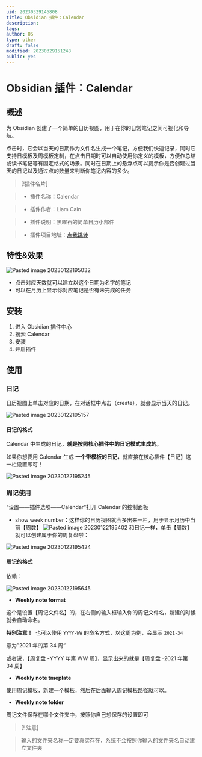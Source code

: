 ```yaml
---
uid: 20230329145808
title: Obsidian 插件：Calendar
description:
tags:
author: OS
type: other
draft: false
modified: 20230329151248
public: yes
---
```


# Obsidian 插件：Calendar

## 概述

为 Obsidian 创建了一个简单的日历视图，用于在你的日常笔记之间可视化和导航。

点击时，它会以当天的日期作为文件名生成一个笔记，方便我们快速记录，同时它支持日模板及周模板定制，在点击日期时可以自动使用你定义的模板，方便作总结或读书笔记等有固定格式的场景。同时在日期上的悬浮点可以提示你是否创建过当天的日记以及通过点的数量来判断你笔记内容的多少。

> [!插件名片]

> -   插件名称：Calendar

> -   插件作者：Liam Cain

> -   插件说明：黑曜石的简单日历小部件

> -   插件项目地址：[点我跳转](https://github.com/liamcain/obsidian-calendar-plugin)

## 特性&效果

![Pasted image 20230122195032](https://s1.vika.cn/space/2023/03/15/9f1d6e620d2a4f08bc7092fd6641d6c3)

-   点击对应天数就可以建立以这个日期为名字的笔记
-   可以在月历上显示你对应笔记是否有未完成的任务

## 安装

1. 进入 Obsidian 插件中心
2. 搜索 Calendar
3. 安装
4. 开启插件

## 使用

### 日记

日历视图上单击对应的日期，在对话框中点击（create），就会显示当天的日记。

![Pasted image 20230122195157](https://s1.vika.cn/space/2023/03/15/852d6b3ea36742dab99761fe57631688)

#### 日记的格式

Calendar 中生成的日记，**就是按照核心插件中的日记模式生成的**。

如果你想要用 Calendar 生成 **一个带模板的日记**，就直接在核心插件【日记】这一栏设置即可！

![Pasted image 20230122195245](https://s1.vika.cn/space/2023/03/15/a15b343a417141be815cf82a88252b1f)

### 周记使用

“设置——插件选项——Calendar”打开 Calendar 的控制面板

-   show week number：这样你的日历视图就会多出来一栏，用于显示月历中当前【周数】
    ![Pasted image 20230122195402](https://s1.vika.cn/space/2023/03/15/438acf73697c46c0b1f40ce3a14f8b14)
    和日记一样，单击【周数】就可以创建属于你的周复盘啦：

![Pasted image 20230122195424](https://s1.vika.cn/space/2023/03/15/a37ba468305e45ccae1bd48c891f0fe1)

#### 周记的格式

依赖：

![Pasted image 20230122195645](https://s1.vika.cn/space/2023/03/15/450ffd22cd36408882242c4d6ddd2f32)

-   **Weekly note format**

这个是设置【周记文件名】的，在右侧的输入框输入你的周记文件名，新建的时候就会自动命名。

**特别注意！**  也可以使用 `YYYY-WW` 的命名方式，以这周为例，会显示 `2021-34`

意为”2021 年的第 34 周“

或者说，【周复盘 -YYYY 年第 WW 周】，显示出来的就是【周复盘 -2021 年第 34 周】

-   **Weekly note tmeplate**

使用周记模板，新建一个模板，然后在后面输入周记模板路径就可以。

-   **Weekly note folder**

周记文件保存在哪个文件夹中，按照你自己想保存的设置即可

> [! 注意]

> 输入的文件夹名称一定要真实存在，系统不会按照你输入的文件夹名自动建立文件夹
